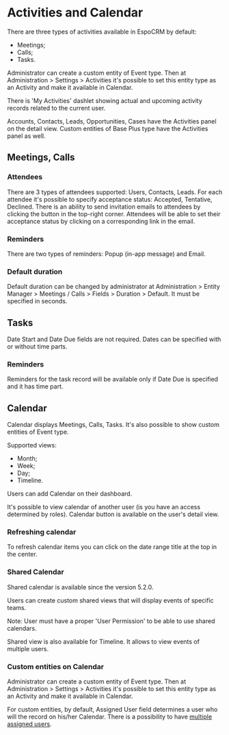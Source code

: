 # Activities and Calendar

There are three types of activities available in EspoCRM by default: 

* Meetings;
* Calls;
* Tasks.

Administrator can create a custom entity of Event type. Then at Administration > Settings > Activities it's possible to set this entity type as an Activity and make it available in Calendar.

There is 'My Activities' dashlet showing actual and upcoming activity records related to the current user.

Accounts, Contacts, Leads, Opportunities, Cases have the Activities panel on the detail view. Custom entities of Base Plus type have the Activities panel as well.

## Meetings, Calls

### Attendees

There are 3 types of attendees supported: Users, Contacts, Leads. For each attendee it's possible to specify acceptance status: Accepted, Tentative, Declined. There is an ability to send invitation emails to attendees by clicking the button in the top-right corner. Attendees will be able to set their acceptance status by clicking on a corresponding link in the email.

### Reminders

There are two types of reminders: Popup (in-app message) and Email.

### Default duration

Default duration can be changed by administrator at Administration > Entity Manager > Meetings / Calls > Fields > Duration > Default. It must be specified in seconds.

## Tasks

Date Start and Date Due fields are not required. Dates can be specified with or without time parts.

### Reminders

Reminders for the task record will be available only if Date Due is specified and it has time part.

## Calendar

Calendar displays Meetings, Calls, Tasks. It's also possible to show custom entities of Event type.

Supported views:

* Month;
* Week;
* Day;
* Timeline.

Users can add Calendar on their dashboard.

It's possible to view calendar of another user (is you have an access determined by roles). Calendar button is available on the user's detail view.

### Refreshing calendar

To refresh calendar items you can click on the date range title at the top in the center.

### Shared Calendar

Shared calendar is available since the version 5.2.0.

Users can create custom shared views that will display events of specific teams.

Note: User must have a proper 'User Permission' to be able to use shared calendars.

Shared view is also available for Timeline. It allows to view events of multiple users.

### Custom entities on Calendar

Administrator can create a custom entity of Event type. Then at Administration > Settings > Activities it's possible to set this entity type as an Activity and make it available in Calendar.

For custom entities, by default, Assigned User field determines a user who will the record on his/her Calendar. There is a possibility to have [multiple assigned users](../administration/multiple-assigned-users.md).
